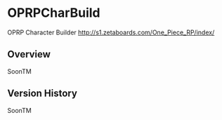 # OPRPCharBuild
OPRP Character Builder http://s1.zetaboards.com/One_Piece_RP/index/

Overview
--------

SoonTM

Version History
---------------

SoonTM

